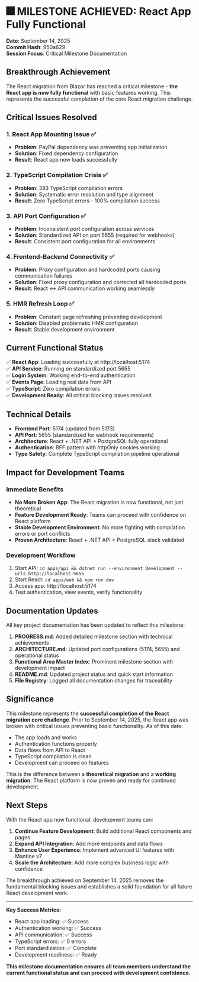 # 🎆 MILESTONE ACHIEVED: React App Fully Functional

**Date**: September 14, 2025  
**Commit Hash**: 950a629  
**Session Focus**: Critical Milestone Documentation  

## Breakthrough Achievement

The React migration from Blazor has reached a critical milestone - **the React app is now fully functional** with basic features working. This represents the successful completion of the core React migration challenge.

## Critical Issues Resolved

### 1. React App Mounting Issue ✅
- **Problem**: PayPal dependency was preventing app initialization
- **Solution**: Fixed dependency configuration 
- **Result**: React app now loads successfully

### 2. TypeScript Compilation Crisis ✅
- **Problem**: 393 TypeScript compilation errors
- **Solution**: Systematic error resolution and type alignment
- **Result**: Zero TypeScript errors - 100% compilation success

### 3. API Port Configuration ✅
- **Problem**: Inconsistent port configuration across services
- **Solution**: Standardized API on port 5655 (required for webhooks)
- **Result**: Consistent port configuration for all environments

### 4. Frontend-Backend Connectivity ✅
- **Problem**: Proxy configuration and hardcoded ports causing communication failures
- **Solution**: Fixed proxy configuration and corrected all hardcoded ports
- **Result**: React ↔ API communication working seamlessly

### 5. HMR Refresh Loop ✅
- **Problem**: Constant page refreshing preventing development
- **Solution**: Disabled problematic HMR configuration
- **Result**: Stable development environment

## Current Functional Status

✅ **React App**: Loading successfully at http://localhost:5174  
✅ **API Service**: Running on standardized port 5655  
✅ **Login System**: Working end-to-end authentication  
✅ **Events Page**: Loading real data from API  
✅ **TypeScript**: Zero compilation errors  
✅ **Development Ready**: All critical blocking issues resolved  

## Technical Details

- **Frontend Port**: 5174 (updated from 5173)
- **API Port**: 5655 (standardized for webhook requirements)
- **Architecture**: React + .NET API + PostgreSQL fully operational
- **Authentication**: BFF pattern with httpOnly cookies working
- **Type Safety**: Complete TypeScript compilation pipeline operational

## Impact for Development Teams

### Immediate Benefits
- **No More Broken App**: The React migration is now functional, not just theoretical
- **Feature Development Ready**: Teams can proceed with confidence on React platform
- **Stable Development Environment**: No more fighting with compilation errors or port conflicts
- **Proven Architecture**: React + .NET API + PostgreSQL stack validated

### Development Workflow
1. Start API: `cd apps/api && dotnet run --environment Development --urls http://localhost:5655`
2. Start React: `cd apps/web && npm run dev`
3. Access app: http://localhost:5174
4. Test authentication, view events, verify functionality

## Documentation Updates

All key project documentation has been updated to reflect this milestone:

1. **PROGRESS.md**: Added detailed milestone section with technical achievements
2. **ARCHITECTURE.md**: Updated port configurations (5174, 5655) and operational status  
3. **Functional Area Master Index**: Prominent milestone section with development impact
4. **README.md**: Updated project status and quick start information
5. **File Registry**: Logged all documentation changes for traceability

## Significance

This milestone represents the **successful completion of the React migration core challenge**. Prior to September 14, 2025, the React app was broken with critical issues preventing basic functionality. As of this date:

- The app loads and works
- Authentication functions properly  
- Data flows from API to React
- TypeScript compilation is clean
- Development can proceed on features

This is the difference between a **theoretical migration** and a **working migration**. The React platform is now proven and ready for continued development.

## Next Steps

With the React app now functional, development teams can:

1. **Continue Feature Development**: Build additional React components and pages
2. **Expand API Integration**: Add more endpoints and data flows
3. **Enhance User Experience**: Implement advanced UI features with Mantine v7
4. **Scale the Architecture**: Add more complex business logic with confidence

The breakthrough achieved on September 14, 2025 removes the fundamental blocking issues and establishes a solid foundation for all future React development work.

---

**Key Success Metrics:**
- React app loading: ✅ Success
- Authentication working: ✅ Success  
- API communication: ✅ Success
- TypeScript errors: ✅ 0 errors
- Port standardization: ✅ Complete
- Development readiness: ✅ Ready

**This milestone documentation ensures all team members understand the current functional status and can proceed with development confidence.**
